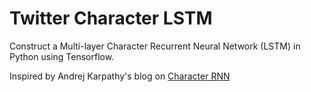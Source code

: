 # Twitter Character LSTM

Construct a Multi-layer Character Recurrent Neural Network (LSTM) in Python using Tensorflow.

Inspired by Andrej Karpathy's blog on [Character RNN](http://karpathy.github.io/2015/05/21/rnn-effectiveness)
